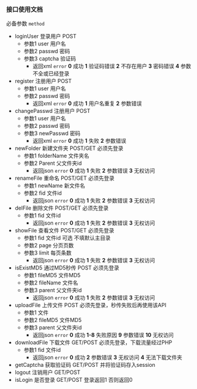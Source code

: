### 接口使用文档

必备参数 `method`

- loginUser 登录用户 POST
    - 参数1 user 用户名
    - 参数2 passwd 密码
    - 参数3 captcha 验证码
        - 返回xml `error` **0** 成功 **1** 验证码错误 **2** 不存在用户 **3** 密码错误 **4** 参数不全或已经登录
- register 注册用户 POST
    - 参数1 user 用户名
    - 参数2 passwd 密码
        - 返回xml `error` **0** 成功 **1** 用户名重复 **2** 参数错误
- changePasswd 注册用户 POST
    - 参数1 user 用户名
    - 参数2 passwd 密码
    - 参数3 newPasswd 密码
        - 返回xml `error` **0** 成功  **1** 失败 **2** 参数错误
- newFolder 新建文件夹 POST/GET 必须先登录
    - 参数1 folderName 文件夹名
    - 参数2 Parent 父文件夹id
        - 返回json `error` **0** 成功  **1** 失败 **2** 参数错误 **3** 无权访问
- renameFile 重命名 POST/GET 必须先登录
    - 参数1 newName 新文件名
    - 参数2 fid 文件id
        - 返回json `error` **0** 成功  **1** 失败 **2** 参数错误 **3** 无权访问
- delFile 删除文件 POST/GET 必须先登录
    - 参数1 fid 文件id
        - 返回json `error` **0** 成功  **1** 失败 **2** 参数错误 **3** 无权访问
- showFile 查看文件 POST/GET 必须先登录
    - 参数1 fid 文件id 可选 不填默认主目录
    - 参数2 page 分页页数
    - 参数3 limit 每页条数
        - 返回json `error` **0** 成功  **1** 失败 **2** 参数错误 **3** 无权访问
- isExistMD5 通过MD5秒传 POST 必须先登录
    - 参数1 fileMD5 文件MD5
    - 参数2 fileName 文件名
    - 参数3 parent 父文件夹id
        - 返回json `error` **0** 成功  **1** 失败 **2** 参数错误 **3** 无权访问
- uploadFile 上传文件 POST 必须先登录，秒传失败后再使用该API
    - 参数1 文件
    - 参数2 fileMD5 文件MD5
    - 参数3 parent 父文件夹id
        - 返回json `error` **0** 成功  **1-8** 失败原因 **9** 参数错误 **10** 无权访问
- downloadFile 下载文件 GET/POST 必须先登录，下载流量经过PHP
    - 参数1 fid 文件id
        - 返回json `error` **0** 成功   **2** 参数错误 **3** 无权访问 **4** 无法下载文件夹
- getCaptcha 获取验证码 GET/POST 并将验证码存入session
- logout 注销用户 GET/POST
- isLogin 是否登录 GET/POST 登录返回1 否则返回0

